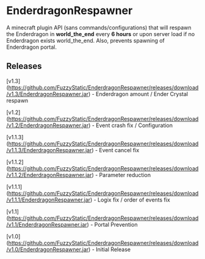 # EnderdragonRespawner

A minecraft plugin API (sans commands/configurations) that will respawn the Enderdragon in **world_the_end** every **6 hours** or upon server load if no Enderdragon exists world_the_end. Also, prevents spawning of Enderdragon portal.

## Releases

[v1.3] (https://github.com/FuzzyStatic/EnderdragonRespawner/releases/download/v1.3/EnderdragonRespawner.jar) - Enderdragon amount / Ender Crystal respawn

[v1.2] (https://github.com/FuzzyStatic/EnderdragonRespawner/releases/download/v1.2/EnderdragonRespawner.jar) - Event crash fix / Configuration

[v1.1.3] (https://github.com/FuzzyStatic/EnderdragonRespawner/releases/download/v1.1.3/EnderdragonRespawner.jar) - Event cancel fix

[v1.1.2] (https://github.com/FuzzyStatic/EnderdragonRespawner/releases/download/v1.1.2/EnderdragonRespawner.jar) - Parameter reduction

[v1.1.1] (https://github.com/FuzzyStatic/EnderdragonRespawner/releases/download/v1.1.1/EnderdragonRespawner.jar) - Logix fix / order of events fix

[v1.1] (https://github.com/FuzzyStatic/EnderdragonRespawner/releases/download/v1.1/EnderdragonRespawner.jar) - Portal Prevention

[v1.0] (https://github.com/FuzzyStatic/EnderdragonRespawner/releases/download/v1.0/EnderdragonRespawner.jar) - Initial Release
